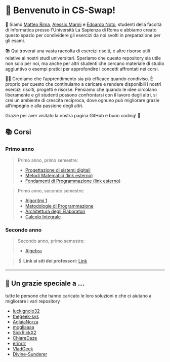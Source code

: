 # 👋 Benvenuto in CS-Swap!

🌟 Siamo [Matteo Rima](https://github.com/rimaout), [Alessio Marini](https://github.com/alem1105) e [Edoardo Noto](https://github.com/notedo), studenti della facoltà di Informatica presso l'Università La Sapienza di Roma e abbiamo creato questo spazio per condividere gli esercizi da noi svolti in preparazione per gli esami.

📚 Qui troverai una vasta raccolta di esercizi risolti, e altre risorse utili relative ai nostri studi universitari. Speriamo che questo repository sia utile non solo per noi, ma anche per altri studenti che cercano materiale di studio aggiuntivo o esempi pratici per approfondire i concetti affrontati nei corsi.

👨‍💻 Crediamo che l’apprendimento sia più efficace quando condiviso. È proprio per questo che continuiamo a caricare e rendere disponibili i nostri esercizi risolti, progetti e risorse. Pensiamo che quando le idee circolano liberamente e gli studenti possono confrontarsi con il lavoro degli altri, si crei un ambiente di crescita reciproca, dove ognuno può migliorare grazie all’impegno e alla passione degli altri.

Grazie per aver visitato la nostra pagina GitHub e buon coding! 🚀

## 📚 Corsi
### Primo anno
>Primo anno, primo semestre:
>- [Progettazione di sistemi digitali](https://github.com/CS-Swap/Progettazione-Sistemi-Digitali)
>- [Metodi Matematici (link esterno)](https://github.com/Princic-1837592/metodi-matematici) 
>- [Fondamenti di Programmazione (link esterno)](https://github.com/struggling-student/PythonExercises)

>Primo anno, secondo semestre:
>- [Algoritmi 1](https://github.com/CS-Swap/Algoritmi-1)
>- [Metodologie di Programmazione](https://github.com/CS-Swap/Metodologie-di-Programmazione)
>- [Architettura degli Elaboratori](https://github.com/CS-Swap/Architettura-degli-Elaboratori)
>- [Calcolo Integrale](https://github.com/CS-Swap/Calcolo-Integrale)
### Secondo anno
>Secondo anno, primo semestre:
>- [Algebra](https://github.com/CS-Swap/Algebra)

>**🖇️ Link ai siti dei professori:** [Link](https://github.com/CS-Swap/Link)

---

## 🌟 Un grazie speciale a ...
tutte le persone che hanno caricato le loro soluzioni e che ci aiutano a migliorare i vari repository
- [luckignolo32](https://github.com/luckignolo32)
- [thegeek-sys](https://github.com/thegeek-sys)
- [AglaiaNorza](https://github.com/AglaiaNorza)
- [mogliaaaa](https://github.com/mogliaaaa)
- [SickRickX2](https://github.com/SickRickX2)
- [ChiareDaze](https://github.com/ChiareDaze)
- [erinrrr](https://github.com/erinrrr)
- [VladGeek](https://github.com/VladGeek)
- [Divine-Sunderer](https://github.com/Divine-Sunderer)
